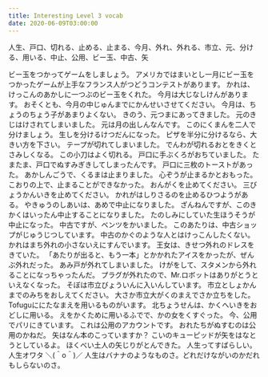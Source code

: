 ```yaml
---
title: Interesting Level 3 vocab
date: 2020-06-09T03:00:00
---
```


人生、戸口、切れる、止める、止まる、今月、外れ、外れる、市立、元、分ける、用いる、中止、公用、ビー玉、中古、矢

<!-- excerpt -->

ビー玉をつかってゲームをしましょう。
アメリカではまいとし一月にビー玉をつかったゲームが上手なフランス人がつどうコンテストがあります。
かれは、けっこんのあかしに一つぶのビー玉をくれた。
今月は大じなしけんがあります。
おそくとも、今月の中じゅんまでにかんせいさせてください。
今月は、ちょうのちょう子があまりよくない。
きのう、元つまにあってきました。
元のきじはけされてしまいました。
元は月の出しんなんです。
このにくまんを二人で分けましょう。
生しを分けるけつだんになった。
ピザを半分に分けるなら、大きい方を下さい。
テープが切れてしまいました。
でんわが切れるおとをきくとさみしくなる。
この小刀はよく切れる。
戸口に手ぶくろがおちていました。
たまたま、戸口でぬすみぎきしてしまったんです。
戸口に三枚のトーストがあった。
あかしんごうで、くるまは止まりました。
心ぞうが止まるかとおもった。
こおりの上で、止まることができなかった。
おんがくを止めてください。
三びょうかんいきを止めてください。
かれがはしりさるのを止めるひつようがある。
やきゅうのしあいは、あめで中止になりました。
ざんねんですが、このきかくはいったん中止することになりました。
たのしみにしていた生ほうそうが中止になった。
中古ですが、ベンツをかいました。
このあたりは、中古ショップがじゅうじつしています。
中古のかぐのような人とはけっこんしたくない。
かれはまち外れの小さないえにすんでいます。
王女は、きせつ外れのドレスをきていた。
「あたりが出ると、もう一本」とかかれたアイスをかったが、ぜんぶ外れだった。
あみ戸が外れてしまいました。
けがをして、スタメンから外れることになっちゃったんだ。
プラグが外れたので、Mr.ロボットはありがとうといえなくなった。
そぼは市立びょういんに入いんしています。
市立としょかんまでのみちをおしえてください。
大さか市立大がくのまえでさか立ちをした。
Tofuguににたなまえを用いるものがいます。
北ちょうせんは、かくへいきをおどしに用いる。
えをかくために用いるふでで、かの女をくすぐった。
今、公用でパリにきています。
これは公用のアカウントです。
おれたちがぬすむのは公用のかねだ。
矢はなん本のこっていますか？
こいのキューピッドが矢をはなとうとしているよ。
ほくべい土人の矢じりがとんできた。
人生ってすばらしい。
人生オワタ ＼(＾o＾)／
人生はバナナのようなものさ。どれだけながいのかだれもしらないのさ。
